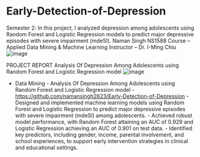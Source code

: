 # Early-Detection-of-Depression
Semester 2: 
In this project, I analyzed depression among adolescents using Random Forest and Logistic Regression models to predict major depressive episodes with severe impairment (mdeSI). 
Naman Singh
NS1588
Course – Applied Data Mining & Machine Learning
Instructor – Dr. I-Ming Chiu
![image](https://github.com/user-attachments/assets/886c46d0-1e95-46d1-9c8e-0b81e7b899be)


PROJECT REPORT
Analysis Of Depression Among Adolescents using Random Forest and Logistic Regression model
![image](https://github.com/user-attachments/assets/52ad2198-33c7-4774-9752-f8b4860c7109)

- Data Mining
		- Analysis Of Depression Among Adolescents using Random Forest and Logistic Regression model
		- https://github.com/namansingh2623/Early-Detection-of-Depression
		- Designed and implemented machine learning models using Random Forest and Logistic Regression to predict major depressive episodes with severe impairment (mdeSI) among adolescents.
		- Achieved robust model performance, with Random Forest attaining an AUC of 0.929 and Logistic Regression achieving an AUC of 0.901 on test data.
		- Identified key predictors, including gender, income, parental involvement, and school experiences, to support early intervention strategies in clinical and educational settings.
